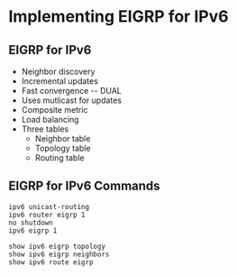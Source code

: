 # Implementing EIGRP for IPv6

## EIGRP for IPv6
  * Neighbor discovery
  * Incremental updates
  * Fast convergence -- DUAL
  * Uses mutlicast for updates
  * Composite metric
  * Load balancing
  * Three tables
    - Neighbor table
    - Topology table
    - Routing table

## EIGRP for IPv6 Commands
```
ipv6 unicast-routing
ipv6 router eigrp 1
no shutdown
ipv6 eigrp 1

show ipv6 eigrp topology
show ipv6 eigrp neighbors
show ipv6 route eigrp
```

